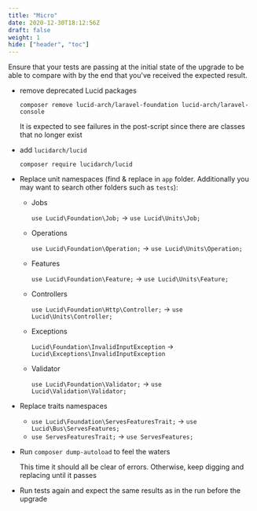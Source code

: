 ```yaml
---
title: "Micro"
date: 2020-12-30T18:12:56Z
draft: false
weight: 1
hide: ["header", "toc"]
---
```


Ensure that your tests are passing at the initial state of the upgrade to be able to compare with by the end that you've received the expected result.

- remove deprecated Lucid packages

    `composer remove lucid-arch/laravel-foundation lucid-arch/laravel-console`

    It is expected to see failures in the post-script since there are classes that no longer exist

- add `lucidarch/lucid`

    `composer require lucidarch/lucid`

- Replace unit namespaces (find & replace in `app` folder. Additionally you may want to search other folders such as `tests`):
    - Jobs

        `use Lucid\Foundation\Job;` → `use Lucid\Units\Job;`

    - Operations

        `use Lucid\Foundation\Operation;` → `use Lucid\Units\Operation;`

    - Features

        `use Lucid\Foundation\Feature;` → `use Lucid\Units\Feature;`

    - Controllers

        `use Lucid\Foundation\Http\Controller;` → `use Lucid\Units\Controller;`

    - Exceptions

        `Lucid\Foundation\InvalidInputException` → `Lucid\Exceptions\InvalidInputException`

    - Validator

        `use Lucid\Foundation\Validator;` → `use Lucid\Validation\Validator;`

- Replace traits namespaces
    - `use Lucid\Foundation\ServesFeaturesTrait;` → `use Lucid\Bus\ServesFeatures;`
    - `use ServesFeaturesTrait;` → `use ServesFeatures;`
- Run `composer dump-autoload` to feel the waters

    This time it should all be clear of errors. Otherwise, keep digging and replacing until it passes

- Run tests again and expect the same results as in the run before the upgrade
